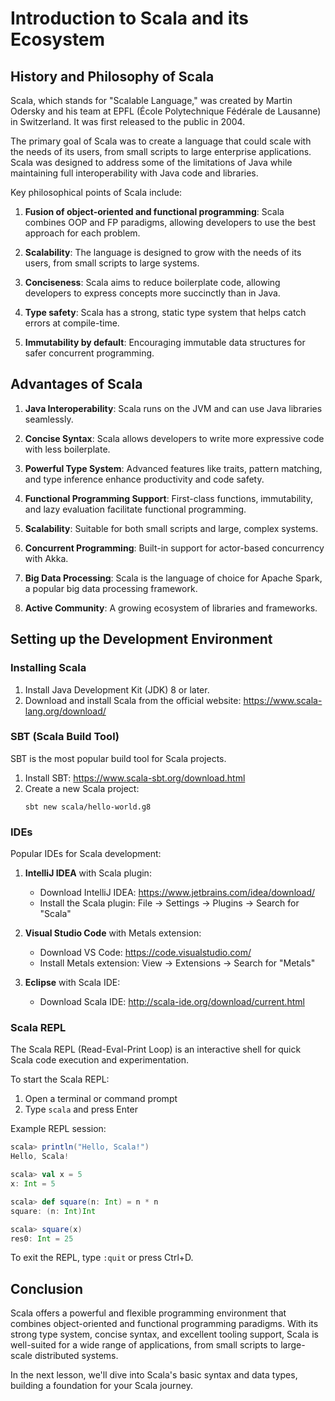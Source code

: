 # Introduction to Scala and its Ecosystem

## History and Philosophy of Scala

Scala, which stands for "Scalable Language," was created by Martin Odersky and his team at EPFL (École Polytechnique Fédérale de Lausanne) in Switzerland. It was first released to the public in 2004.

The primary goal of Scala was to create a language that could scale with the needs of its users, from small scripts to large enterprise applications. Scala was designed to address some of the limitations of Java while maintaining full interoperability with Java code and libraries.

Key philosophical points of Scala include:

1. **Fusion of object-oriented and functional programming**: Scala combines OOP and FP paradigms, allowing developers to use the best approach for each problem.

2. **Scalability**: The language is designed to grow with the needs of its users, from small scripts to large systems.

3. **Conciseness**: Scala aims to reduce boilerplate code, allowing developers to express concepts more succinctly than in Java.

4. **Type safety**: Scala has a strong, static type system that helps catch errors at compile-time.

5. **Immutability by default**: Encouraging immutable data structures for safer concurrent programming.

## Advantages of Scala

1. **Java Interoperability**: Scala runs on the JVM and can use Java libraries seamlessly.

2. **Concise Syntax**: Scala allows developers to write more expressive code with less boilerplate.

3. **Powerful Type System**: Advanced features like traits, pattern matching, and type inference enhance productivity and code safety.

4. **Functional Programming Support**: First-class functions, immutability, and lazy evaluation facilitate functional programming.

5. **Scalability**: Suitable for both small scripts and large, complex systems.

6. **Concurrent Programming**: Built-in support for actor-based concurrency with Akka.

7. **Big Data Processing**: Scala is the language of choice for Apache Spark, a popular big data processing framework.

8. **Active Community**: A growing ecosystem of libraries and frameworks.

## Setting up the Development Environment

### Installing Scala

1. Install Java Development Kit (JDK) 8 or later.
2. Download and install Scala from the official website: https://www.scala-lang.org/download/

### SBT (Scala Build Tool)

SBT is the most popular build tool for Scala projects.

1. Install SBT: https://www.scala-sbt.org/download.html
2. Create a new Scala project:
   ```
   sbt new scala/hello-world.g8
   ```

### IDEs

Popular IDEs for Scala development:

1. **IntelliJ IDEA** with Scala plugin:
   - Download IntelliJ IDEA: https://www.jetbrains.com/idea/download/
   - Install the Scala plugin: File -> Settings -> Plugins -> Search for "Scala"

2. **Visual Studio Code** with Metals extension:
   - Download VS Code: https://code.visualstudio.com/
   - Install Metals extension: View -> Extensions -> Search for "Metals"

3. **Eclipse** with Scala IDE:
   - Download Scala IDE: http://scala-ide.org/download/current.html

### Scala REPL

The Scala REPL (Read-Eval-Print Loop) is an interactive shell for quick Scala code execution and experimentation.

To start the Scala REPL:
1. Open a terminal or command prompt
2. Type `scala` and press Enter

Example REPL session:
```scala
scala> println("Hello, Scala!")
Hello, Scala!

scala> val x = 5
x: Int = 5

scala> def square(n: Int) = n * n
square: (n: Int)Int

scala> square(x)
res0: Int = 25
```

To exit the REPL, type `:quit` or press Ctrl+D.

## Conclusion

Scala offers a powerful and flexible programming environment that combines object-oriented and functional programming paradigms. With its strong type system, concise syntax, and excellent tooling support, Scala is well-suited for a wide range of applications, from small scripts to large-scale distributed systems.

In the next lesson, we'll dive into Scala's basic syntax and data types, building a foundation for your Scala journey.